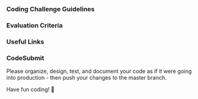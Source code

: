 ### Coding Challenge Guidelines


### Evaluation Criteria


### Useful Links


### CodeSubmit

Please organize, design, test, and document your code as if it were
going into production - then push your changes to the master branch.

Have fun coding! 🚀
